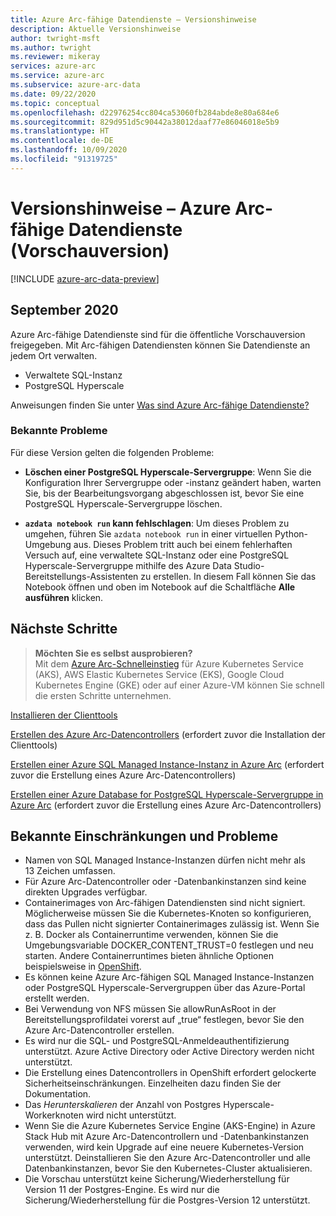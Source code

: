 ```yaml
---
title: Azure Arc-fähige Datendienste – Versionshinweise
description: Aktuelle Versionshinweise
author: twright-msft
ms.author: twright
ms.reviewer: mikeray
services: azure-arc
ms.service: azure-arc
ms.subservice: azure-arc-data
ms.date: 09/22/2020
ms.topic: conceptual
ms.openlocfilehash: d22976254cc804ca53060fb284abde8e80a684e6
ms.sourcegitcommit: 829d951d5c90442a38012daaf77e86046018e5b9
ms.translationtype: HT
ms.contentlocale: de-DE
ms.lasthandoff: 10/09/2020
ms.locfileid: "91319725"
---
```

# <a name="release-notes---azure-arc-enabled-data-services-preview"></a>Versionshinweise – Azure Arc-fähige Datendienste (Vorschauversion)

[!INCLUDE [azure-arc-data-preview](../../../includes/azure-arc-data-preview.md)]

## <a name="september-2020"></a>September 2020

Azure Arc-fähige Datendienste sind für die öffentliche Vorschauversion freigegeben. Mit Arc-fähigen Datendiensten können Sie Datendienste an jedem Ort verwalten.

- Verwaltete SQL-Instanz
- PostgreSQL Hyperscale

Anweisungen finden Sie unter [Was sind Azure Arc-fähige Datendienste?](overview.md)

### <a name="known-issues"></a>Bekannte Probleme

Für diese Version gelten die folgenden Probleme:

* **Löschen einer PostgreSQL Hyperscale-Servergruppe**: Wenn Sie die Konfiguration Ihrer Servergruppe oder -instanz geändert haben, warten Sie, bis der Bearbeitungsvorgang abgeschlossen ist, bevor Sie eine PostgreSQL Hyperscale-Servergruppe löschen.

* **`azdata notebook run` kann fehlschlagen**: Um dieses Problem zu umgehen, führen Sie `azdata notebook run` in einer virtuellen Python-Umgebung aus. Dieses Problem tritt auch bei einem fehlerhaften Versuch auf, eine verwaltete SQL-Instanz oder eine PostgreSQL Hyperscale-Servergruppe mithilfe des Azure Data Studio-Bereitstellungs-Assistenten zu erstellen. In diesem Fall können Sie das Notebook öffnen und oben im Notebook auf die Schaltfläche **Alle ausführen** klicken.

## <a name="next-steps"></a>Nächste Schritte

> **Möchten Sie es selbst ausprobieren?**  
> Mit dem [Azure Arc-Schnelleinstieg](https://github.com/microsoft/azure_arc#azure-arc-enabled-data-services) für Azure Kubernetes Service (AKS), AWS Elastic Kubernetes Service (EKS), Google Cloud Kubernetes Engine (GKE) oder auf einer Azure-VM können Sie schnell die ersten Schritte unternehmen.

[Installieren der Clienttools](install-client-tools.md)

[Erstellen des Azure Arc-Datencontrollers](create-data-controller.md) (erfordert zuvor die Installation der Clienttools)

[Erstellen einer Azure SQL Managed Instance-Instanz in Azure Arc](create-sql-managed-instance.md) (erfordert zuvor die Erstellung eines Azure Arc-Datencontrollers)

[Erstellen einer Azure Database for PostgreSQL Hyperscale-Servergruppe in Azure Arc](create-postgresql-hyperscale-server-group.md) (erfordert zuvor die Erstellung eines Azure Arc-Datencontrollers)

## <a name="known-limitations-and-issues"></a>Bekannte Einschränkungen und Probleme

- Namen von SQL Managed Instance-Instanzen dürfen nicht mehr als 13 Zeichen umfassen.
- Für Azure Arc-Datencontroller oder -Datenbankinstanzen sind keine direkten Upgrades verfügbar.
- Containerimages von Arc-fähigen Datendiensten sind nicht signiert.  Möglicherweise müssen Sie die Kubernetes-Knoten so konfigurieren, dass das Pullen nicht signierter Containerimages zulässig ist.  Wenn Sie z. B. Docker als Containerruntime verwenden, können Sie die Umgebungsvariable DOCKER_CONTENT_TRUST=0 festlegen und neu starten.  Andere Containerruntimes bieten ähnliche Optionen beispielsweise in [OpenShift](https://docs.openshift.com/container-platform/4.5/openshift_images/image-configuration.html#images-configuration-file_image-configuration).
- Es können keine Azure Arc-fähigen SQL Managed Instance-Instanzen oder PostgreSQL Hyperscale-Servergruppen über das Azure-Portal erstellt werden.
- Bei Verwendung von NFS müssen Sie allowRunAsRoot in der Bereitstellungsprofildatei vorerst auf „true“ festlegen, bevor Sie den Azure Arc-Datencontroller erstellen.
- Es wird nur die SQL- und PostgreSQL-Anmeldeauthentifizierung unterstützt.  Azure Active Directory oder Active Directory werden nicht unterstützt.
- Die Erstellung eines Datencontrollers in OpenShift erfordert gelockerte Sicherheitseinschränkungen.  Einzelheiten dazu finden Sie der Dokumentation.
- Das _Herunterskalieren_ der Anzahl von Postgres Hyperscale-Workerknoten wird nicht unterstützt.
- Wenn Sie die Azure Kubernetes Service Engine (AKS-Engine) in Azure Stack Hub mit Azure Arc-Datencontrollern und -Datenbankinstanzen verwenden, wird kein Upgrade auf eine neuere Kubernetes-Version unterstützt. Deinstallieren Sie den Azure Arc-Datencontroller und alle Datenbankinstanzen, bevor Sie den Kubernetes-Cluster aktualisieren.
- Die Vorschau unterstützt keine Sicherung/Wiederherstellung für Version 11 der Postgres-Engine. Es wird nur die Sicherung/Wiederherstellung für die Postgres-Version 12 unterstützt.
